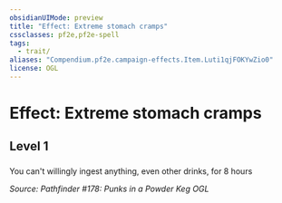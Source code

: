 ```yaml
---
obsidianUIMode: preview
title: "Effect: Extreme stomach cramps"
cssclasses: pf2e,pf2e-spell
tags:
  - trait/
aliases: "Compendium.pf2e.campaign-effects.Item.Luti1qjFOKYwZio0"
license: OGL
---
```

# Effect: Extreme stomach cramps
## Level 1
### 






You can't willingly ingest anything, even other drinks, for 8 hours

*Source: Pathfinder #178: Punks in a Powder Keg*
*OGL*